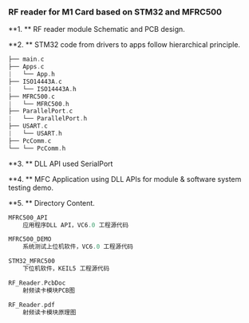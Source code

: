 ### RF reader for M1 Card based on STM32 and MFRC500

**1. ** RF reader module Schematic and PCB design.

**2. ** STM32 code from drivers to apps follow hierarchical principle.
```cpp
├── main.c
├── Apps.c
|   └── App.h
├── ISO14443A.c
|   └── ISO14443A.h
├── MFRC500.c
|   └── MFRC500.h
├── ParallelPort.c
|   └── ParallelPort.h
├── USART.c
|   └── USART.h
├── PcComm.c
└── └── PcComm.h
```
**3. ** DLL API used SerialPort

**4. ** MFC Application using DLL APIs for module & software system testing demo. 

**5. ** Directory Content.
```cpp
MFRC500_API
	应用程序DLL API，VC6.0 工程源代码

MFRC500_DEMO
	系统测试上位机软件，VC6.0 工程源代码

STM32_MFRC500
	下位机软件，KEIL5 工程源代码

RF_Reader.PcbDoc
	射频读卡模块PCB图

RF_Reader.pdf
	射频读卡模块原理图
```